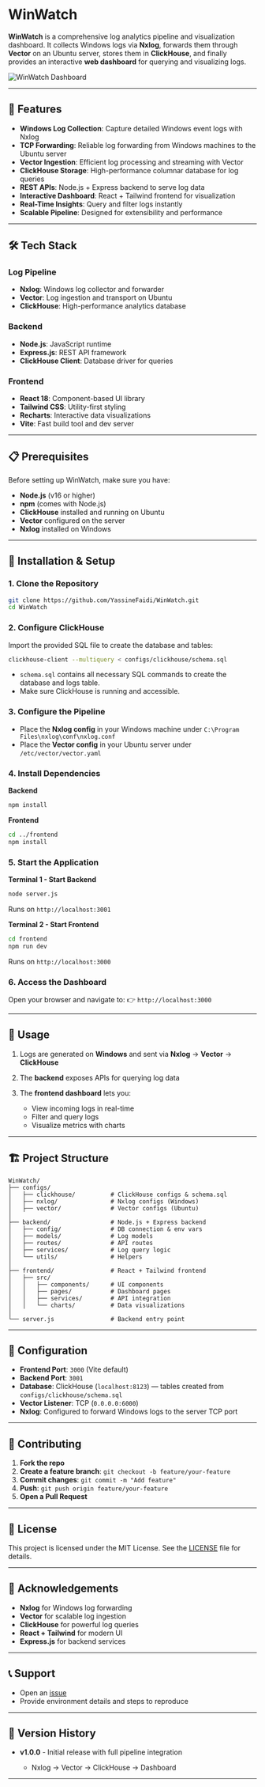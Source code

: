 # WinWatch

**WinWatch** is a comprehensive log analytics pipeline and visualization dashboard. It collects Windows logs via **Nxlog**, forwards them through **Vector** on an Ubuntu server, stores them in **ClickHouse**, and finally provides an interactive **web dashboard** for querying and visualizing logs.

![WinWatch Dashboard](/frontend/public/screenshots/dashboard.png)

---

## 🚀 Features

- **Windows Log Collection**: Capture detailed Windows event logs with Nxlog
- **TCP Forwarding**: Reliable log forwarding from Windows machines to the Ubuntu server
- **Vector Ingestion**: Efficient log processing and streaming with Vector
- **ClickHouse Storage**: High-performance columnar database for log queries
- **REST APIs**: Node.js + Express backend to serve log data
- **Interactive Dashboard**: React + Tailwind frontend for visualization
- **Real-Time Insights**: Query and filter logs instantly
- **Scalable Pipeline**: Designed for extensibility and performance

---

## 🛠️ Tech Stack

### Log Pipeline
- **Nxlog**: Windows log collector and forwarder
- **Vector**: Log ingestion and transport on Ubuntu
- **ClickHouse**: High-performance analytics database

### Backend
- **Node.js**: JavaScript runtime
- **Express.js**: REST API framework
- **ClickHouse Client**: Database driver for queries

### Frontend
- **React 18**: Component-based UI library
- **Tailwind CSS**: Utility-first styling
- **Recharts**: Interactive data visualizations
- **Vite**: Fast build tool and dev server

---

## 📋 Prerequisites

Before setting up WinWatch, make sure you have:

- **Node.js** (v16 or higher)  
- **npm** (comes with Node.js)  
- **ClickHouse** installed and running on Ubuntu  
- **Vector** configured on the server  
- **Nxlog** installed on Windows  

---

## 🚀 Installation & Setup

### 1. Clone the Repository
```bash
git clone https://github.com/YassineFaidi/WinWatch.git
cd WinWatch
````

### 2. Configure ClickHouse

Import the provided SQL file to create the database and tables:

```bash
clickhouse-client --multiquery < configs/clickhouse/schema.sql
```

* `schema.sql` contains all necessary SQL commands to create the database and logs table.
* Make sure ClickHouse is running and accessible.

### 3. Configure the Pipeline

* Place the **Nxlog config** in your Windows machine under `C:\Program Files\nxlog\conf\nxlog.conf`
* Place the **Vector config** in your Ubuntu server under `/etc/vector/vector.yaml`

### 4. Install Dependencies

**Backend**

```bash
npm install
```

**Frontend**

```bash
cd ../frontend
npm install
```

### 5. Start the Application

**Terminal 1 - Start Backend**

```bash
node server.js
```

Runs on `http://localhost:3001`

**Terminal 2 - Start Frontend**

```bash
cd frontend
npm run dev
```

Runs on `http://localhost:3000`

### 6. Access the Dashboard

Open your browser and navigate to:
👉 `http://localhost:3000`

---

## 📖 Usage

1. Logs are generated on **Windows** and sent via **Nxlog** → **Vector** → **ClickHouse**
2. The **backend** exposes APIs for querying log data
3. The **frontend dashboard** lets you:

   * View incoming logs in real-time
   * Filter and query logs
   * Visualize metrics with charts

---

## 🏗️ Project Structure

```
WinWatch/
├── configs/                 
│   ├── clickhouse/          # ClickHouse configs & schema.sql
│   ├── nxlog/               # Nxlog configs (Windows)
│   ├── vector/              # Vector configs (Ubuntu)
│
├── backend/                 # Node.js + Express backend 
│   ├── config/              # DB connection & env vars
│   ├── models/              # Log models
│   ├── routes/              # API routes
│   ├── services/            # Log query logic
│   └── utils/               # Helpers
│
├── frontend/                # React + Tailwind frontend
│   ├── src/
│   │   ├── components/      # UI components
│   │   ├── pages/           # Dashboard pages
│   │   ├── services/        # API integration
│   │   └── charts/          # Data visualizations
│
└── server.js                # Backend entry point
```

---

## 🔧 Configuration

* **Frontend Port**: `3000` (Vite default)
* **Backend Port**: `3001`
* **Database**: ClickHouse (`localhost:8123`) — tables created from `configs/clickhouse/schema.sql`
* **Vector Listener**: TCP (`0.0.0.0:6000`)
* **Nxlog**: Configured to forward Windows logs to the server TCP port

---

## 🤝 Contributing

1. **Fork the repo**
2. **Create a feature branch**: `git checkout -b feature/your-feature`
3. **Commit changes**: `git commit -m "Add feature"`
4. **Push**: `git push origin feature/your-feature`
5. **Open a Pull Request**

---

## 📝 License

This project is licensed under the MIT License. See the [LICENSE](LICENSE) file for details.

---

## 🙏 Acknowledgements

* **Nxlog** for Windows log forwarding
* **Vector** for scalable log ingestion
* **ClickHouse** for powerful log queries
* **React + Tailwind** for modern UI
* **Express.js** for backend services

---

## 📞 Support

* Open an [issue](https://github.com/YassineFaidi/WinWatch/issues)
* Provide environment details and steps to reproduce

---

## 🔄 Version History

* **v1.0.0** - Initial release with full pipeline integration

  * Nxlog → Vector → ClickHouse → Dashboard

---
